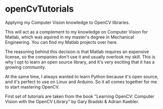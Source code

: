 # openCvTutorials
Applying my Computer Vision knowledge to OpenCV libraries.

This will act as a complement to my knowledge on Computer Vision for Matlab, which was aquired in my master's degree in Mechanical Engineering. You can find my Matlab projects over here.

The reasoning behind this decision is that Matlab requires an expensive license, so the companies don't use it and usually overlook my skill. This is why I opt to learn an open source library, and it's very exciting that it has a growing community.

At the same time, I always wanted to learn Python because it's open source, and it's perfect to use on Linux and Arduino. So it all comes together for me to start mastering OpenCV.

First set of tutorials are taken from the book "Learning OpenCV: Computer Vision with the OpenCV Library" by Gary Bradski & Adrian Kaebler.


